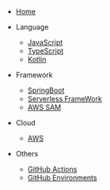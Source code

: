 * [Home](/)

- Language
  - [JavaScript](javaScript.md)
  - [TypeScript](typeScript.md)
  - [Kotlin](kotlin.md)

- Framework
  - [SpringBoot](springBoot.md)
  - [Serverless FrameWork](serverlessFramework.md)
  - [AWS SAM](awsSam.md)

- Cloud
  - [AWS](aws.md)

- Others
  - [GitHub Actions](githubActions.md)
  - [GitHub Environments](githubEnvironments.md)
